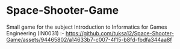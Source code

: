 # Space-Shooter-Game
Small game for the subject Introduction to Informatics for Games Engineering (IN0031)
:-
https://github.com/tuksa12/Space-Shooter-Game/assets/94465802/a14633b7-c007-4f15-b8fd-fbdfa344aa8f

